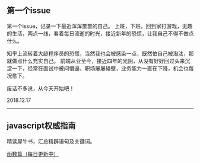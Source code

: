 ## 第一个issue
第一个issue，记录一下最近浑浑噩噩的自己。
上班，下班，回到家打游戏，无趣的生活，两点一线，看着每日流逝的时光，接近新年的恐慌，让我自己不得不做点什么。

知乎上流转着大龄程序员的恐慌，当然我也会被感染一点，既然怕自己被淘汰，那就做点什么充实自己。
前端从业至今，接近四年的光阴，从没有好好回过头来沉淀一下，经常在面试中被问懵逼，职场屡屡碰壁，业务能力一直在下降，机会也每况愈下。

废话不多说，从今天开始吧！

2018.12.17

---

## javascript权威指南
精读犀牛书，汇总精辟语句及关键词。

[函数篇（每日更新中）](https://github.com/xiaochuankk123/blog/blob/master/javascript/1.%E5%87%BD%E6%95%B0.md)